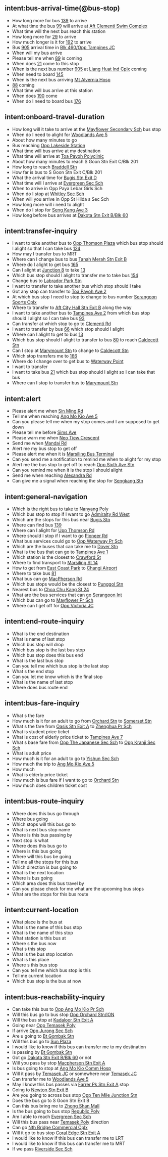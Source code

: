 ## intent:bus-arrival-time(@bus-stop)
- How long more for bus [139](bus-num) to arrive
- At what time the bus [99](bus-num) will arrive at [Aft Clementi Swim Complex](bus-stop)
- What time will the next bus reach this station
- How long more for [29](bus-num) to arrive
- How much longer is it for [192](bus-num) to arrive
- Bus [905](bus-num) arrival time in [Blk 460/Opp Tampines JC](bus-stop)
- When will my bus arrive
- Please tell me when [89](bus-num) is coming
- When does [21](bus-num) come to this stop
- When is the next bus number [905](bus-num) at [Liang Huat Ind Cplx](bus-stop) coming
- When need to board [145](bus-num)
- When is the next bus arriving [Mt Alvernia Hosp](bus-stop)
- [88](bus-num) coming
- What time will bus arrive at this station
- When does [190](bus-num) come
- When do I need to board bus [176](bus-num)

## intent:onboard-travel-duration
- How long will it take to arrive at the [Mayflower Secondary Sch](bus-stop) bus stop
- When do I need to alight for [Woodlands Ave 5](bus-stop)
- About how many minutes to go
- Bus reaching [Opp Lakeside Station](bus-stop)
- What time will bus arrive at my destination
- What time will arrive at [Toa Payoh Polyclinic](bus-stop)
- About how many minutes to reach S Goon Stn Exit C/Blk 201
- How long to reach [Braddell Stn](bus-stop)
- How far is bus to S Goon Stn Exit C/Blk 201
- What the arrival time for [Bugis Stn Exit D](bus-stop)
- What time will I arrive at [Evergreen Sec Sch](bus-stop)
- When to arrive in Opp Paya Lebar Girls Sch
- When do I stop at [Whitley Sec Sch](bus-stop)
- When will you arrive in Opp St Hilda s Sec Sch
- How long more will i need to alight
- When do I stop for [Seng Kang Ave 3](bus-stop)
- How long before bus arrives at [Dakota Stn Exit B/Blk 60](bus-stop)

## intent:transfer-inquiry
- I want to take another bus to [Opp Thomson Plaza](bus-stop) which bus stop should I alight so that I can take bus [124](bus-num)
- How may I transfer bus to MRT
- Where can I change bus to bus [Tanah Merah Stn Exit B](bus-stop)
- Where do I alight to get bus [165](bus-num)
- Can I alight at [Junction 8](bus-stop) to take [13](bus-num)
- Which bus stop should I alight to transfer me to take bus [154](bus-num)
- Change bus to [Labrador Park Stn](bus-stop)
- I want to transfer to take another bus which stop should I take
- Got any stop can transfer to [Toa Payoh Ave 2](bus-stop)
- At which bus stop I need to stop to change to bus number [Serangoon Sports Cplx](bus-stop)
- Where to transfer to [Aft City Hall Stn Exit B](bus-stop) along the way
- I want to take another bus to [Tampines Ave 2](bus-stop) from which bus stop should I alight so I can take bus [93](bus-num)
- Can transfer at which stop to go to [Clementi Rd](bus-stop)
- I want to transfer by bus [66](bus-num) which stop should I alight
- Where can I alight to get to bus [13](bus-num)
- Which bus stop should I alight to transfer to bus [80](bus-num) to reach [Caldecott Stn](bus-stop)
- Can I stop at [Marymount Stn](bus-stop) to change to [Caldecott Stn](bus-stop)
- Which stop transfers me to [166](bus-num)
- Where do I change over to get bus to [Waterway Point](bus-stop)
- I want to transfer
- I want to take bus [21](bus-num) which bus stop should I alight so I can take that bus
- Where can I stop to transfer bus to [Marymount Stn](bus-stop)

## intent:alert
- Please alert me when [Sin Ming Rd](bus-stop)
- Tell me when reaching [Ang Mo Kio Ave 5](bus-stop)
- Can you please tell me when my stop comes and I am supposed to get down
- Please tell me before [Sims Ave](bus-stop)
- Please warn me when [Neo Tiew Crescent](bus-stop)
- Send me when [Mandai Rd](bus-stop)
- Alert me my bus stop to get off
- Please alert me when it is [Marsiling Bus Terminal](bus-stop)
- Can you send me a notification to remind me when to alight for my stop
- Alert me the bus stop to get off to reach [Opp Sixth Ave Stn](bus-stop)
- Can you remind me when it is the stop I should alight
- Send me when reaching [Alexandra Rd](bus-stop)
- Can give me a signal when reaching the stop for [Sengkang Stn](bus-stop)

## intent:general-navigation
- Which is the right bus to take to [Nanyang Poly](destination)
- Which bus stop to stop if I want to go [Admiralty Rd West](destination)
- Which are the stops for this bus near [Bugis Stn](destination)
- Where can find bus [139](bus-num)
- Where can I alight for [Upp Thomson Rd](destination)
- Where should I stop if I want to go [Pioneer Rd](destination)
- What bus services could go to [Opp Waterway Pr Sch](destination)
- Which are the buses that can take me to [Dover Stn](destination)
- What is the bus that can go to [Tampines Ave 1](destination)
- Which station is the closest to [Crawford St](destination)
- Where to find transport to [Marsiling St 14](destination)
- How to get from [East Coast Park](start-location) to [Changi Airport](destination)
- Where to take bus [81](bus-num)
- What bus can go [MacPherson Rd](destination)
- Which bus stops would be the closest to [Punggol Stn](destination)
- Nearest bus to [Choa Chu Kang St 24](destination)
- What are the bus services that can go [Serangoon Int](destination)
- Which bus can go to [Mayflower Pr Sch](destination)
- Where can I get off for [Opp Victoria JC](destination)

## intent:end-route-inquiry
- What is the end destination
- What is name of last stop
- Which bus stop will drop
- Which bus stop is the last bus stop
- Which bus stop does this bus end
- What is the last bus stop
- Can you tell me which bus stop is the last stop
- What s the end stop
- Can you let me know which is the final stop
- What is the name of last stop
- Where does bus route end

## intent:bus-fare-inquiry
- What s the fare
- How much is it for an adult to go from [Orchard Stn](start-location) to [Somerset Stn](destination)
- What s the fare from [Oasis Stn Exit A](start-location) to [Zhenghua Pr Sch](destination)
- What is student price ticket
- What is cost of elderly price ticket to [Tampines Ave 7](destination)
- What s base fare from [Opp The Japanese Sec Sch](start-location) to [Opp Kranji Sec Sch](destination)
- What is adult price
- How much is it for an adult to go to [Yishun Sec Sch](destination)
- How much the trip to [Ang Mo Kio Ave 5](destination)
- How much
- What is elderly price ticket
- How much is bus fare if I want to go to [Orchard Stn](destination)
- How much does children ticket cost

## intent:bus-route-inquiry
- Where does this bus go through
- Where bus going
- Which stops will this bus go to
- What is next bus stop name
- Where is this bus passing by
- Next stop is what
- Where does this bus go to
- Where is this bus going
- Where will this bus be going
- Tell me all the stops for this bus
- Which direction is bus going to
- What is the next location
- Where is bus going
- Which area does this bus travel by
- Can you please check for me what are the upcoming bus stops
- What are the stops for this bus route

## intent:current-location
- What place is the bus at
- What is the name of this bus stop
- What is the name of this stop
- What station is this bus at
- Where s the bus now
- What s this stop
- What is the bus stop location
- What is this place
- Where s this bus stop
- Can you tell me which bus stop is this
- Tell me current location
- Which bus stop is the bus at now

## intent:bus-reachability-inquiry
- Can take this bus to [Opp Ang Mo Kio Pr Sch](bus-stop)
- Will this bus go to bus stop [Opp Orchard Stn/ION](bus-stop)
- Will the bus stop at [Kadaloor Stn Exit A](bus-stop)
- Going near [Opp Temasek Poly](bus-stop)
- If arrive [Opp Jurong Sec Sch](bus-stop)
- Are u going to [Bt Gombak Stn](bus-stop)
- Will this bus go to [Sun Plaza](bus-stop)
- I would like to know if this bus can transfer me to my destination
- Is passing by [Bt Gombak Stn](bus-stop)
- Got go [Dakota Stn Exit B/Blk 60](bus-stop) or not
- Will you pass by stop [Macpherson Stn Exit A](bus-stop)
- Is bus going to stop at [Ang Mo Kio Comm Hosp](bus-stop)
- Will it pass by [Temasek JC](bus-stop) or somewhere near [Temasek JC](bus-stop)
- Can transfer me to [Woodlands Ave 5](bus-stop)
- May I know this bus passes via [Farrer Pk Stn Exit A](bus-stop) stop
- Going to [Newton Stn Exit B](bus-stop)
- Are you going to across bus stop [Opp Ten Mile Junction Stn](bus-stop)
- Does the bus go to S Goon Stn Exit B
- Can this bus bring me to [Zhong Shan Mall](bus-stop)
- Is the bus going to bus stop [Republic Poly](bus-stop)
- Am I able to reach [Evergreen Sec Sch](bus-stop)
- Will this bus pass near [Temasek Poly](bus-stop) direction
- Can go [Nth Bridge Commercial Cplx](bus-stop)
- Will it go to bus stop [Coral Edge Stn Exit A](bus-stop)
- I would like to know if this bus can transfer me to LRT
- I would like to know if this bus can transfer me to MRT
- If we pass [Riverside Sec Sch](bus-stop)
